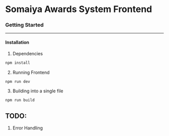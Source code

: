 # Somaiya Awards System Frontend

### Getting Started 
___
#### Installation

1) Dependencies
```bash
npm install 
```

2) Running Frontend

```bash
npm run dev
```

3) Building into a single file
```bash
npm run build
```




## TODO:
1) Error Handling
